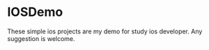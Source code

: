 IOSDemo
=======

These simple ios projects are my demo for study ios developer. Any suggestion is welcome.
